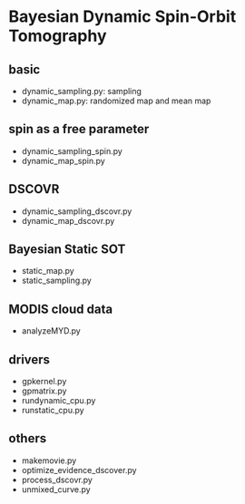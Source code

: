 # Bayesian Dynamic Spin-Orbit Tomography

## basic

- dynamic_sampling.py: sampling 
- dynamic_map.py: randomized map and mean map

## spin as a free parameter

- dynamic_sampling_spin.py
- dynamic_map_spin.py

## DSCOVR

- dynamic_sampling_dscovr.py
- dynamic_map_dscovr.py

## Bayesian Static SOT

- static_map.py
- static_sampling.py

## MODIS cloud data

- analyzeMYD.py

## drivers

- gpkernel.py
- gpmatrix.py
- rundynamic_cpu.py
- runstatic_cpu.py


## others
- makemovie.py
- optimize_evidence_dscover.py
- process_dscovr.py
- unmixed_curve.py
